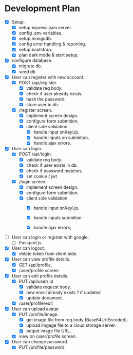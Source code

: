 # Development Plan

* [x] Setup.
    * [x] setup express json server.
    * [x] config .env variables.
    * [x] setup mongodb.
    * [x] config error handling & reporting.
    * [x] setup bootstrap.
    * [x] plan dark mode & start setup.

* [x] configure database.
    * [x] migrate db.
    * [x] seed db.

* [x] User can register with new account.
    * [x] POST /api/register.
        * [x] validate req body.
        * [x] check if user already exists.
        * [x] hash the password.
        * [x] store user in db.
    * [x] /register screen.
        * [x] implement screen design.
        * [x] configure form submition.
        * [x] client side validation.
            * [x] handle input onKeyUp.
            * [x] handle inputs on submition.
            * [x] handle ajax errors.

* [x] User can login.
    * [x] POST /api/login.
        * [x] validate req body.
        * [x] check if user exists in db.
        * [x] check if password matches.
        * [x] set cookie / jwt
    * [x] /login screen.
        * [x] implement screen design.
        * [x] configure form submition.
        * [x] client side validation.
            * [x] handle input onKeyUp.
            * [x] handle inputs submition
            * [x] handle ajax errors;
        

* [ ] User can login or register with google.
    * [ ] Passport.js

* [x] User can logout.
    * [x] delete token from client side.

* [x] User can view profile details.
    * [x] GET /api/profile.
    * [x] /user/profile screen

* [x] User can edit profile details.
    * [x] PUT /api/user/:id
        * [x] validate request body.
        * [x] new email already exists ? if updated
        * [x] update document.
    * [x] /user/profile/edit

* [x] User can upload avatar.
    * [x] PUT /profile/image.
        * [x] get image file from req.body (Base64UrlEncoded).
        * [x] upload imgage file to a cloud storage server.
        * [x] output image file URL. 
    * [x] view on /user/profile screen.

* [x] User can change password.
    * [x] PUT /profile/password
